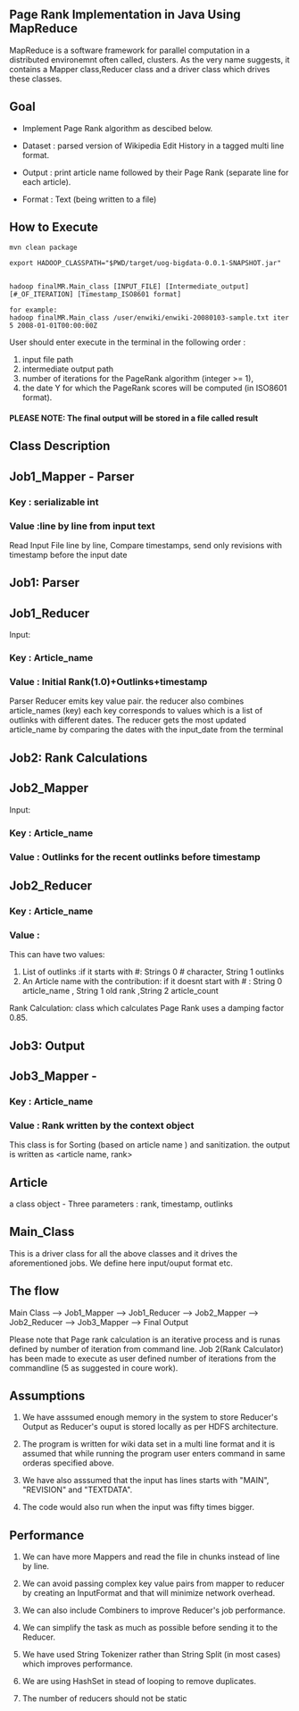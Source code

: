 Page Rank Implementation in Java Using MapReduce 
-------------------------------------------------
MapReduce is a software framework for parallel computation in a distributed environemnt often called, clusters. As the very name suggests,
it contains a Mapper class,Reducer class and a driver class which drives these classes.

Goal
------
* Implement Page Rank algorithm as descibed below.

* Dataset : parsed version of Wikipedia Edit History in a tagged multi line format.

* Output : print article name followed by their Page Rank (separate line for each article).

* Format : Text (being written to a file)


How to Execute
---------------
~~~~
mvn clean package

export HADOOP_CLASSPATH="$PWD/target/uog-bigdata-0.0.1-SNAPSHOT.jar"


hadoop finalMR.Main_class [INPUT_FILE] [Intermediate_output] [#_OF_ITERATION] [Timestamp_ISO8601 format]

for example:
hadoop finalMR.Main_class /user/enwiki/enwiki-20080103-sample.txt iter 5 2008-01-01T00:00:00Z
~~~~

User should enter execute in the terminal in the following order :
1. input file path
2. intermediate output path
3. number of iterations for the PageRank algorithm (integer >= 1),
4. the date Y for which the PageRank scores will be computed (in ISO8601 format).
#### PLEASE NOTE: The final output will be stored in a file called result



Class Description
------------------------
## Job1_Mapper - Parser

### Key : serializable int 
### Value :line by line from input text

Read Input File line by line, Compare timestamps, send only revisions with timestamp before the input date 

## Job1: Parser

## Job1_Reducer
Input:
### Key : Article_name
### Value : Initial Rank(1.0)+Outlinks+timestamp

Parser Reducer emits key value pair.
the reducer also combines article_names (key) each key corresponds to values which is a list of outlinks with different dates. 
The reducer gets the most updated article_name by comparing the dates with the input_date from the terminal

## Job2: Rank Calculations

## Job2_Mapper 
Input:
### Key : Article_name  
### Value : Outlinks for the recent outlinks before timestamp



## Job2_Reducer  

### Key : Article_name
### Value : 
This can have two values:
1. List of outlinks :if it starts with #: Strings 0 # character, String 1 outlinks
2. An Article name with the contribution: if it doesnt start with # : String 0 article_name , String 1 old rank ,String 2 article_count

Rank Calculation: class which calculates Page Rank uses a damping factor 0.85.

## Job3: Output
## Job3_Mapper - 

### Key : Article_name 
### Value : Rank written by the context object

This class is for Sorting (based on article name ) and sanitization. the output is written as <article name, rank>  



## Article
a class object - Three parameters : rank, timestamp, outlinks

## Main_Class
This is a driver class for all the above classes and it drives the aforementioned jobs. We define here input/ouput format etc.



The flow
---------
Main Class --> Job1_Mapper --> Job1_Reducer --> Job2_Mapper --> Job2_Reducer --> Job3_Mapper  --> Final Output

Please note that Page rank calculation is an iterative process and is runas defined by number of iteration from command line.
Job 2(Rank Calculator) has been made to execute as user defined number of iterations from the commandline (5 as suggested in coure work).

Assumptions
-------------

1. We have asssumed enough memory in the system to store Reducer's Output as Reducer's ouput is stored locally as per HDFS architecture.

2. The program is written for wiki data set in a multi line format and it is assumed that while running the program user enters command in same orderas specified above.

3. We have also asssumed that the input has lines starts with "MAIN", "REVISION" and "TEXTDATA".

4. The code would also run when the input was fifty times bigger.



Performance
---------------
1. We can have more Mappers and read the file in chunks instead of line by line.

2. We can avoid passing complex key value pairs from mapper to reducer by creating an InputFormat and that will minimize network overhead.

3. We can also include Combiners to improve Reducer's job performance.

4. We can simplify the task as much as possible before sending it to the Reducer.

5. We have used String Tokenizer rather than String Split (in most cases) which improves performance.

6. We are using HashSet in stead of looping to remove duplicates.

7. The number of reducers should not be static
